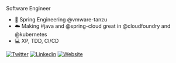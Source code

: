 Software Engineer
- 🍃 Spring Engineering @vmware-tanzu
- ☁️ Making #java and @spring-cloud great in @cloudfoundry and @kubernetes
- 💻 XP, TDD, CI/CD

[![Twitter](https://img.shields.io/twitter/follow/albertoimpl?label=Follow)](https://twitter.com/intent/follow?screen_name=albertoimpl)
[![Linkedin](https://img.shields.io/badge/-albertoimpl-blue?style=flat-square&logo=Linkedin&logoColor=white&link=https://www.linkedin.com/in/albertocallejarios/)](https://www.linkedin.com/in/albertocallejarios/)
[![Website](https://img.shields.io/badge/Website-46a2f1.svg?&style=flat-square&logo=Google-Chrome&logoColor=white&link=https://albertoimpl.com/)](https://albertoimpl.com/)

